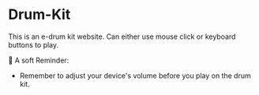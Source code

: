 # Drum-Kit
This is an e-drum kit website.
Can either use mouse click or keyboard buttons to play.

📑 A soft Reminder: 
- Remember to adjust your device's volume before you play on the drum kit. 
